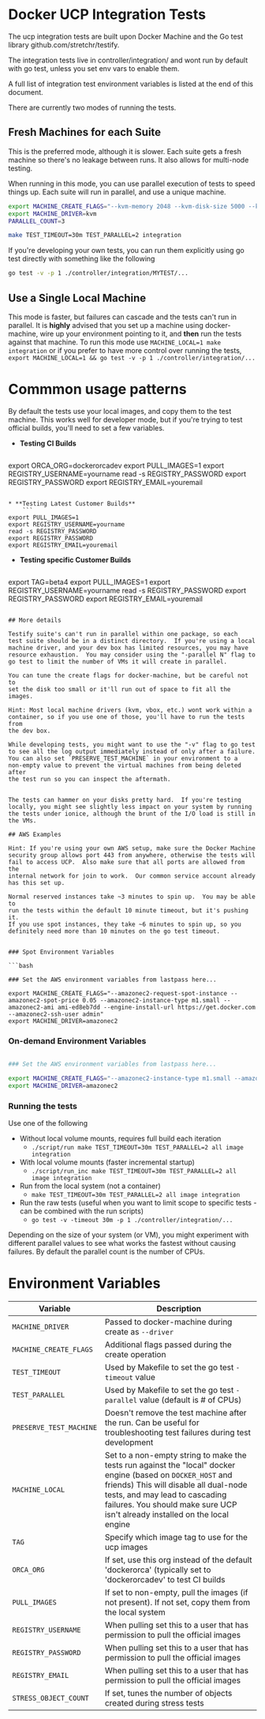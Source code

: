 # Docker UCP Integration Tests

The ucp integration tests are built upon Docker Machine and the Go test
library github.com/stretchr/testify.

The integration tests live in controller/integration/ and wont run by
default with go test, unless you set env vars to enable them.

A full list of integration test environment variables is listed at the
end of this document.

There are currently two modes of running the tests.

## Fresh Machines for each Suite

This is the preferred mode, although it is slower.  Each suite gets
a fresh machine so there's no leakage between runs.  It also allows
for multi-node testing.

When running in this mode, you can use parallel execution of tests to
speed things up.  Each suite will run in parallel, and use a unique
machine.

```bash
export MACHINE_CREATE_FLAGS="--kvm-memory 2048 --kvm-disk-size 5000 --kvm-cpu-count 2"
export MACHINE_DRIVER=kvm
PARALLEL_COUNT=3

make TEST_TIMEOUT=30m TEST_PARALLEL=2 integration
```

If you're developing your own tests, you can run them explicitly using
go test directly with something like the following

```bash
go test -v -p 1 ./controller/integration/MYTEST/...
```


## Use a Single Local Machine

This mode is faster, but failures can cascade and the tests can't
run in parallel.  It is **highly** advised that you set up a machine
using docker-machine, wire up your environment pointing to it, and
**then** run the tests against that machine.  To run this mode use
`MACHINE_LOCAL=1 make integration` or if you prefer to have more control
over running the tests, `export MACHINE_LOCAL=1 && go test -v -p 1
./controller/integration/...`


# Commmon usage patterns

By default the tests use your local images, and copy them to the test
machine.  This works well for developer mode, but if you're trying to test
official builds, you'll need to set a few variables.

* **Testing CI Builds**
    ```
export ORCA_ORG=dockerorcadev
export PULL_IMAGES=1
export REGISTRY_USERNAME=yourname
read -s REGISTRY_PASSWORD
export REGISTRY_PASSWORD
export REGISTRY_EMAIL=youremail
```

* **Testing Latest Customer Builds**
    ```
export PULL_IMAGES=1
export REGISTRY_USERNAME=yourname
read -s REGISTRY_PASSWORD
export REGISTRY_PASSWORD
export REGISTRY_EMAIL=youremail
```

* **Testing specific Customer Builds**
    ```
export TAG=beta4
export PULL_IMAGES=1
export REGISTRY_USERNAME=yourname
read -s REGISTRY_PASSWORD
export REGISTRY_PASSWORD
export REGISTRY_EMAIL=youremail
```

## More details

Testify suite's can't run in parallel within one package, so each
test suite should be in a distinct directory.  If you're using a local
machine driver, and your dev box has limited resources, you may have
resource exhaustion.  You may consider using the "-parallel N" flag to
go test to limit the number of VMs it will create in parallel.

You can tune the create flags for docker-machine, but be careful not to
set the disk too small or it'll run out of space to fit all the images.

Hint: Most local machine drivers (kvm, vbox, etc.) wont work within a
container, so if you use one of those, you'll have to run the tests from
the dev box.

While developing tests, you might want to use the "-v" flag to go test
to see all the log output immediately instead of only after a failure.
You can also set `PRESERVE_TEST_MACHINE` in your environment to a
non-empty value to prevent the virtual machines from being deleted after
the test run so you can inspect the aftermath.


The tests can hammer on your disks pretty hard.  If you're testing
locally, you might see slightly less impact on your system by running
the tests under ionice, although the brunt of the I/O load is still in
the VMs.

## AWS Examples

Hint: If you're using your own AWS setup, make sure the Docker Machine
security group allows port 443 from anywhere, otherwise the tests will
fail to access UCP.  Also make sure that all ports are allowed from the
internal network for join to work.  Our common service account already
has this set up.

Normal reserved instances take ~3 minutes to spin up.  You may be able to
run the tests within the default 10 minute timeout, but it's pushing it.
If you use spot instances, they take ~6 minutes to spin up, so you
definitely need more than 10 minutes on the go test timeout.


### Spot Environment Variables

```bash

### Set the AWS environment variables from lastpass here...

export MACHINE_CREATE_FLAGS="--amazonec2-request-spot-instance --amazonec2-spot-price 0.05 --amazonec2-instance-type m1.small --amazonec2-ami ami-ed8eb7dd --engine-install-url https://get.docker.com --amazonec2-ssh-user admin"
export MACHINE_DRIVER=amazonec2
```

### On-demand Environment Variables

```bash

### Set the AWS environment variables from lastpass here...

export MACHINE_CREATE_FLAGS="--amazonec2-instance-type m1.small --amazonec2-ami ami-ed8eb7dd --engine-install-url https://get.docker.com --amazonec2-ssh-user admin"
export MACHINE_DRIVER=amazonec2
```

### Running the tests

Use one of the following

* Without local volume mounts, requires full build each iteration
    * `./script/run make TEST_TIMEOUT=30m TEST_PARALLEL=2 all image integration`
* With local volume mounts (faster incremental startup)
    * `./script/run_inc make TEST_TIMEOUT=30m TEST_PARALLEL=2 all image integration`
* Run from the local system (not a container)
    * `make TEST_TIMEOUT=30m TEST_PARALLEL=2 all image integration`
* Run the raw tests (useful when you want to limit scope to specific tests - can be combined with the run scripts)
    * `go test -v -timeout 30m -p 1 ./controller/integration/...`


Depending on the size of your system (or VM), you might experiment
with different parallel values to see what works the fastest without
causing failures.  By default the parallel count is the number of CPUs.

# Environment Variables

**Variable** | **Description**
-------------|-----------------
`MACHINE_DRIVER` | Passed to docker-machine during create as `--driver`
`MACHINE_CREATE_FLAGS` | Additional flags passed during the create operation
`TEST_TIMEOUT` | Used by Makefile to set the go test `-timeout` value
`TEST_PARALLEL` | Used by Makefile to set the go test `-parallel` value (default is # of CPUs)
`PRESERVE_TEST_MACHINE` | Doesn't remove the test machine after the run.  Can be useful for troubleshooting test failures during test development
`MACHINE_LOCAL` | Set to a non-empty string to make the tests run against the "local" docker engine (based on `DOCKER_HOST` and friends) This will disable all dual-node tests, and may lead to cascading failures.  You should make sure UCP isn't already installed on the local engine
`TAG` | Specify which image tag to use for the ucp images
`ORCA_ORG` | If set, use this org instead of the default 'dockerorca' (typically set to 'dockerorcadev' to test CI builds
`PULL_IMAGES` | If set to non-empty, pull the images (if not present).  If not set, copy them from the local system
`REGISTRY_USERNAME` | When pulling set this to a user that has permission to pull the official images
`REGISTRY_PASSWORD` | When pulling set this to a user that has permission to pull the official images
`REGISTRY_EMAIL` | When pulling set this to a user that has permission to pull the official images
`STRESS_OBJECT_COUNT` | If set, tunes the number of objects created during stress tests

